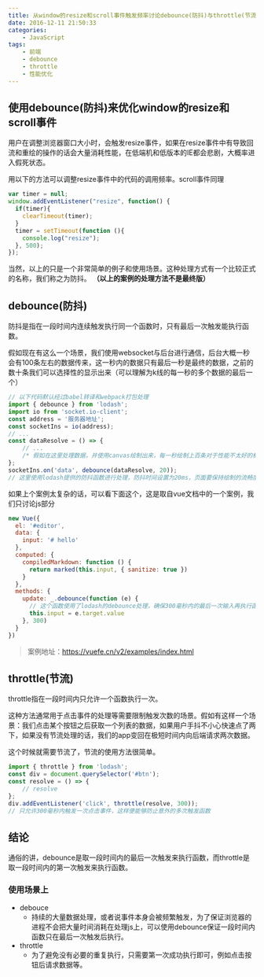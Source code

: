 ```yaml
---
title: 从window的resize和scroll事件触发频率讨论debounce(防抖)与throttle(节流)
date: 2016-12-11 21:50:33
categories:
	- JavaScript
tags:
	- 前端
	- debounce
	- throttle
	- 性能优化
---
```


## 使用debounce(防抖)来优化window的resize和scroll事件

用户在调整浏览器窗口大小时，会触发resize事件，如果在resize事件中有导致回流和重绘的操作的话会大量消耗性能，在低端机和低版本的IE都会悲剧，大概率进入假死状态。

用以下的方法可以调整resize事件中的代码的调用频率。scroll事件同理

```javascript
var timer = null;
window.addEventListener("resize", function() {
  if(timer){
    clearTimeout(timer);
  }
  timer = setTimeout(function (){
    console.log("resize");
  }, 500);
});
```

当然，以上的只是一个非常简单的例子和使用场景。这种处理方式有一个比较正式的名称，我们称之为防抖。
**（以上的案例的处理方法不是最终版）**

<!--more-->

## debounce(防抖)

防抖是指在一段时间内连续触发执行同一个函数时，只有最后一次触发能执行函数。

假如现在有这么一个场景，我们使用websocket与后台进行通信，后台大概一秒会有100条左右的数据传来，这一秒内的数据只有最后一秒是最终的数据，之前的数十条我们可以选择性的显示出来（可以理解为k线的每一秒的多个数据的最后一个）

```javascript
// 以下代码默认经过babel转译和webpack打包处理
import { debounce } from 'lodash';
import io from 'socket.io-client';
const address = '服务器地址';
const socketIns = io(address);
// ...
const dataResolve = () => {
    // ...
    /* 假如在这里处理数据，并使用canvas绘制出来，每一秒绘制上百条对于性能不太好的机器		会导致页面卡顿，严重的时候socket会与服务器断开连接 */
};
socketIns.on('data', debounce(dataResolve, 20));
// 这里使用lodash提供的防抖函数进行处理，防抖时间设置为20ms，页面要保持绘制的流畅度，每秒要有60帧，每一帧最多需要16ms，设置为20ms的间隔是为了最大限度防止浏览器在处理数据上花太多时间个阻塞了ui的绘制处理。如果在绘制ui的压力不会太大的前提下，时间也可以设置为16ms。
```

如果上个案例太复杂的话，可以看下面这个，这是取自vue文档中的一个案例，我们只讨论js部分

```javascript
new Vue({
  el: '#editor',
  data: {
    input: '# hello'
  },
  computed: {
    compiledMarkdown: function () {
      return marked(this.input, { sanitize: true })
    }
  },
  methods: {
    update: _.debounce(function (e) {
      // 这个函数使用了lodash的debounce处理，确保300毫秒内的最后一次输入再执行函数处理
      this.input = e.target.value
    }, 300)
  }
})
```
> 案例地址：https://vuefe.cn/v2/examples/index.html


## throttle(节流)

throttle指在一段时间内只允许一个函数执行一次。

这种方法通常用于点击事件的处理等需要限制触发次数的场景。假如有这样一个场景：我们点击某个按钮之后获取一个列表的数据，如果用户手抖不小心快速点了两下，如果没有节流处理的话，我们的app变回在极短时间内向后端请求两次数据。

这个时候就需要节流了，节流的使用方法很简单。

```javascript
import { throttle } from 'lodash';
const div = document.querySelector('#btn');
const resolve = () => {
    // resolve
};
div.addEventListener('click', throttle(resolve, 300));
// 只允许300毫秒内触发一次点击事件，这样便能够防止意外的多次触发函数
```

## 结论

通俗的讲，debounce是取一段时间内的最后一次触发来执行函数，而throttle是取一段时间内的第一次触发来执行函数。

### 使用场景上
- debouce
    - 持续的大量数据处理，或者说事件本身会被频繁触发，为了保证浏览器的进程不会把大量时间消耗在处理js上，可以使用debounce保证一段时间内函数只在最后一次触发后执行。
- throttle
    - 为了避免没有必要的重复执行，只需要第一次成功执行即可，例如点击按钮后请求数据等。

















